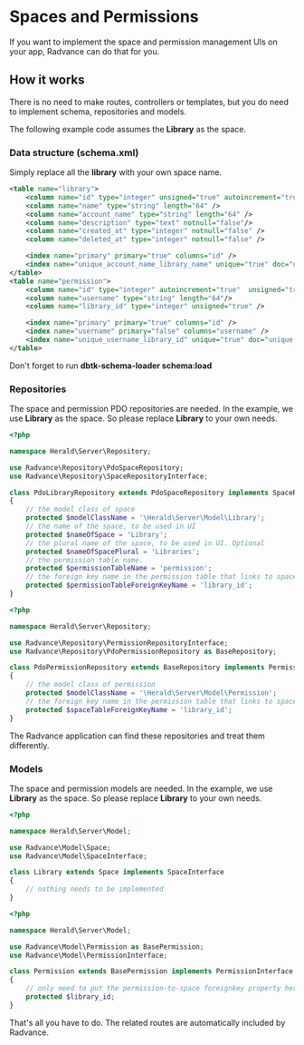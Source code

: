 # Spaces and Permissions

If you want to implement the space and permission management UIs on your app, Radvance can do that for you.

## How it works
There is no need to make routes, controllers or templates, but you do need to implement schema, repositories and models.

The following example code assumes the __Library__ as the space.

### Data structure (schema.xml)
Simply replace all the __library__ with your own space name.
```xml
<table name="library">
    <column name="id" type="integer" unsigned="true" autoincrement="true" />
    <column name="name" type="string" length="64" />
    <column name="account_name" type="string" length="64" />
    <column name="description" type="text" notnull="false"/>
    <column name="created_at" type="integer" notnull="false" />
    <column name="deleted_at" type="integer" notnull="false" />

    <index name="primary" primary="true" columns="id" />
    <index name="unique_account_name_library_name" unique="true" doc="unique account and library" columns="name, account_name" />
</table>
<table name="permission">
    <column name="id" type="integer" autoincrement="true"  unsigned="true" />
    <column name="username" type="string" length="64"/>
    <column name="library_id" type="integer" unsigned="true" />

    <index name="primary" primary="true" columns="id" />
    <index name="username" primary="false" columns="username" />
    <index name="unique_username_library_id" unique="true" doc="unique username and library id" columns="username, library_id" />
</table>
```
Don't forget to run __dbtk-schema-loader schema:load__

### Repositories
The space and permission PDO repositories are needed. In the example, we use __Library__ as the space. So please replace __Library__ to your own needs.
```php
<?php

namespace Herald\Server\Repository;

use Radvance\Repository\PdoSpaceRepository;
use Radvance\Repository\SpaceRepositoryInterface;

class PdoLibraryRepository extends PdoSpaceRepository implements SpaceRepositoryInterface
{
    // the model class of space
    protected $modelClassName = '\Herald\Server\Model\Library';
    // the name of the space, to be used in UI
    protected $nameOfSpace = 'Library';
    // the plural name of the space, to be used in UI. Optional
    protected $nameOfSpacePlural = 'Libraries';
    // the permission table name.
    protected $permissionTableName = 'permission';
    // the foreign key name in the permission table that links to space
    protected $permissionTableForeignKeyName = 'library_id';
}

```
```php
<?php

namespace Herald\Server\Repository;

use Radvance\Repository\PermissionRepositoryInterface;
use Radvance\Repository\PdoPermissionRepository as BaseRepository;

class PdoPermissionRepository extends BaseRepository implements PermissionRepositoryInterface
{
    // the model class of permission
    protected $modelClassName = '\Herald\Server\Model\Permission';
    // the foreign key name in the permission table that links to space
    protected $spaceTableForeignKeyName = 'library_id';
}

```
The Radvance application can find these repositories and treat them differently.

### Models
The space and permission models are needed. In the example, we use __Library__ as the space. So please replace __Library__ to your own needs.
```php
<?php

namespace Herald\Server\Model;

use Radvance\Model\Space;
use Radvance\Model\SpaceInterface;

class Library extends Space implements SpaceInterface
{
    // nothing needs to be implemented
}

```
```php
<?php

namespace Herald\Server\Model;

use Radvance\Model\Permission as BasePermission;
use Radvance\Model\PermissionInterface;

class Permission extends BasePermission implements PermissionInterface
{
    // only need to put the permission-to-space foreignkey property here, nothing else
    protected $library_id;
}

```
That's all you have to do. The related routes are automatically included by Radvance.
